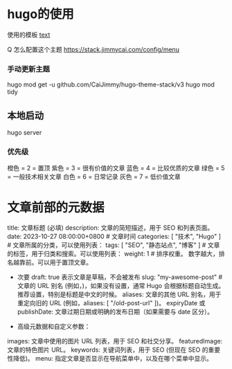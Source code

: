 
# hugo的使用

使用的模板 [text](https://github.com/CaiJimmy/hugo-theme-stack)

Q 怎么配置这个主题
https://stack.jimmycai.com/config/menu


### 手动更新主题

hugo mod get -u github.com/CaiJimmy/hugo-theme-stack/v3
hugo mod tidy

## 本地启动

hugo server


### 优先级

橙色 = 2 = 置顶
紫色 = 3 = 很有价值的文章
蓝色 = 4 = 比较优质的文章
绿色 = 5 = 一般技术相关文章
白色 = 6 = 日常记录
灰色 = 7 = 低价值文章


# 文章前部的元数据

title: 文章标题 (必填)
description: 文章的简短描述，用于 SEO 和列表页面。
date: 2023-10-27 08:00:00+0800  # 文章时间
categories: [ "技术", "Hugo" ]  # 文章所属的分类，可以使用列表： 
tags: [ "SEO", "静态站点", "博客" ]  # 文章的标签，用于归类和搜索。可以使用列表： 
weight: 1 # 排序权重。  数字越大，排名越靠前。可以用于置顶文章。

- 次要
draft: true 表示文章是草稿，不会被发布
slug: "my-awesome-post"  # 文章的 URL 别名 (例如，)，如果没有设置，通常 Hugo 会根据标题自动生成。 推荐设置，特别是标题是中文的时候。
aliases: 文章的其他 URL 别名，用于重定向旧的 URL (例如，aliases: [ "/old-post-url" ])。
expiryDate 或 publishDate: 文章过期日期或明确的发布日期（如果需要与 date 区分）。

- 高级元数据和自定义参数：

images:  文章中使用的图片 URL 列表，用于 SEO 和社交分享。
featuredImage:  文章的特色图片 URL。
keywords:  关键词列表，用于 SEO (但现在 SEO 的重要性降低)。
menu:  指定文章是否显示在导航菜单中，以及在哪个菜单中显示。

